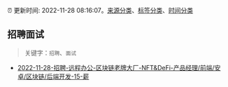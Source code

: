 :alarm_clock: 更新时间: 2022-11-28 08:16:07。[来源分类](../README.md)、[标签分类](../TAGS.md)、[时间分类](../TIMELINE.md)

## 招聘面试


> 关键字：`招聘`、`面试`



- [2022-11-28-招聘-远程办公-区块链老牌大厂-NFT&DeFi-产品经理/前端/安卓/区块链/后端开发-15-薪](https://www.v2ex.com/t/898500) 